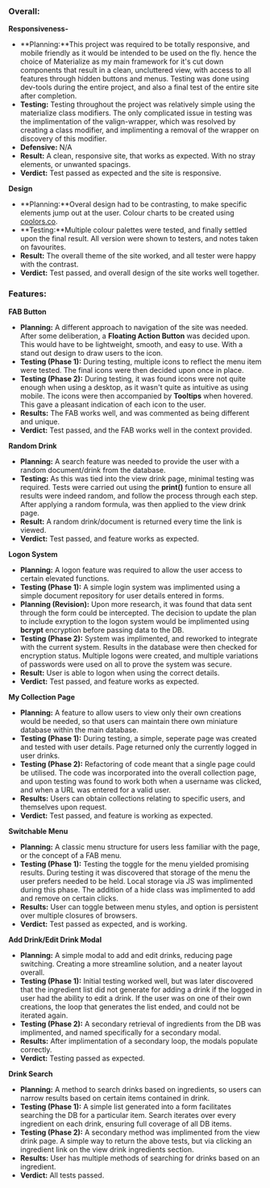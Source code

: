 ### Overall:

**Responsiveness-**

 - **Planning:**This project was required to be totally responsive, and mobile friendly as it would be intended to be used on the fly. hence the choice of Materialize as my main framework for it's cut down components that result in a clean, uncluttered view, with access to all features through hidden buttons and menus. Testing was done using dev-tools during the entire project, and also a final test of the entire site after completion.
 - **Testing:** Testing throughout the project was relatively simple using the materialize class modifiers. The only complicated issue in testing was the implimentation of the valign-wrapper, which was resolved by creating a class modifier, and implimenting a removal of the wrapper on discovery of this modifier.
 - **Defensive:** N/A
 - **Result:** A clean, responsive site, that works as expected. With no stray elements, or unwanted spacings.
 - **Verdict:** Test passed as expected and the site is responsive.

**Design**
 - **Planning:**Overal design had to be contrasting, to make specific elements jump out at the user. Colour charts to be created using [coolors.co](https://coolors.co/).
 - **Testing:**Multiple colour palettes were tested, and finally settled upon the final result. All version were shown to testers, and notes taken on favourites.
- **Result:** The overall theme of the site worked, and all tester were happy with the contrast.
- **Verdict:** Test passed, and overall design of the site works well together.

### Features:

**FAB Button**
 - **Planning:** A different approach to navigation of the site was needed. After some deliberation, a **Floating Action Button** was decided upon. This would have to be lightweight, smooth, and easy to use. With a stand out design to draw users to the icon.
 - **Testing (Phase 1):** During testing, multiple icons to reflect the menu item were tested. The final icons were then decided upon once in place.
 - **Testing (Phase 2):** During testing, it was found icons were not quite enough when using a desktop, as it wasn't quite as intuitive as using mobile. The icons were then accompanied by **Tooltips** when hovered. This gave a pleasant indication of each icon to the user. 
 - **Results:** The FAB works well, and was commented as being different and unique.
 - **Verdict:** Test passed, and the FAB works well in the context provided.

**Random Drink**
 - **Planning:** A search feature was needed to provide the user with a random document/drink from the database.
 - **Testing:** As this was tied into the view drink page, minimal testing was required. Tests were carried out using the **print()** funtion to ensure all results were indeed random, and follow the process through each step. After applying a random formula, was then applied to the view drink page. 
  - **Result:** A random drink/document is returned every time the link is viewed.
  - **Verdict:** Test passed, and feature works as expected.

**Logon System**
  - **Planning:** A logon feature was required to allow the user access to certain elevated functions.
  - **Testing (Phase 1):** A simple login system was implimented using a simple document repository for user details entered in forms.
  - **Planning (Revision):** Upon more research, it was found that data sent through the form could be intercepted. The decision to update the plan to include exryption to the logon system would be implimented using **bcrypt** encryption before passing data to the DB.
  - **Testing (Phase 2):** System was implimented, and reworked to integrate with the current system. Results in the database were then checked for encryption status. Multiple logons were created, and multiple variations of passwords were used on all to prove the system was secure.
  - **Result:** User is able to logon when using the correct details.
  - **Verdict:** Test passed, and feature works as expected.

**My Collection Page**
  - **Planning:** A feature to allow users to view only their own creations would be needed, so that users can maintain there own miniature database within the main database.
  - **Testing (Phase 1):** During testing, a simple, seperate page was created and tested with user details. Page returned only the currently logged in user drinks.
  - **Testing (Phase 2):** Refactoring of code meant that a single page could be utilised. The code was incorporated into the overall collection page, and upon testing was found to work both when a username was clicked, and when a URL was entered for a valid user.
  - **Results:** Users can obtain collections relating to specific users, and themselves upon request.
  - **Verdict:** Test passed, and feature is working as expected.

  **Switchable Menu**
  - **Planning:** A classic menu structure for users less familiar with the page, or the concept of a FAB menu.
  - **Testing (Phase 1):** Testing the toggle for the menu yielded promising results. During testing it was discovered that storage of the menu the user prefers needed to be held. Local storage via JS was implimented during this phase. The addition of a hide class was implimented to add and remove on certain clicks.
  - **Results:** User can toggle between menu styles, and option is persistent over multiple closures of browsers.
  - **Verdict:** Test passed as expected, and is working.

  **Add Drink/Edit Drink Modal**
  - **Planning:** A simple modal to add and edit drinks, reducing page switching. Creating a more streamline solution, and a neater layout overall.
  - **Testing (Phase 1):** Initial testing worked well, but was later discovered that the ingredient list did not generate for adding a drink if the logged in user had the ability to edit a drink. If the user was on one of their own creations, the loop that generates the list ended, and could not be iterated again.
  - **Testing (Phase 2):** A secondary retrieval of ingredients from the DB was implimented, and named specifically for a secondary modal. 
  - **Results:** After implimentation of a secondary loop, the modals populate correctly.
  - **Verdict:** Testing passed as expected.  

  **Drink Search**
  - **Planning:** A method to search drinks based on ingredients, so users can narrow results based on certain items contained in drink.
  - **Testing (Phase 1):** A simple list generated into a form facilitates searching the DB for a particular item. Search iterates over every ingredient on each drink, ensuring full coverage of all DB items. 
  - **Testing (Phase 2):** A secondary method was implimented from the view drink page. A simple way to return the above tests, but via clicking an ingredient link on the view drink ingredients section.
  - **Results:** User has multiple methods of searching for drinks based on an ingredient.
  - **Verdict:** All tests passed.
